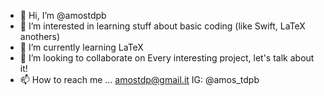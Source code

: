 - 👋 Hi, I’m @amostdpb
- 👀 I’m interested in learning stuff about basic coding (like Swift, LaTeX anothers)
- 🌱 I’m currently learning LaTeX
- 💞️ I’m looking to collaborate on Every interesting project, let's talk about it!
- 📫 How to reach me ...
              amostdp@gmail.it
              IG: @amos_tdpb
